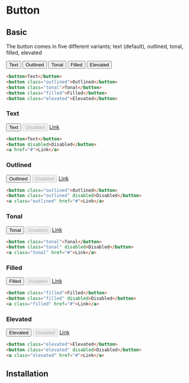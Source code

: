 <style scoped>
@import "../../../src/inputs/button.css";
</style>

# Button

## Basic

The button comes in five different variants; text (default), outlined, tonal, filled, elevated

<div class="example row">
  <button>Text</button>
  <button class="outlined">Outlined</button>
  <button class="tonal">Tonal</button>
  <button class="filled">Filled</button>
  <button class="elevated">Elevated</button>
</div>

```html
<button>Text</button>
<button class="outlined">Outlined</button>
<button class="tonal">Tonal</button>
<button class="filled">Filled</button>
<button class="elevated">Elevated</button>
```

### Text

<div class="example row">
  <button>Text</button>
  <button disabled>Disabled</button>
  <a href="#">Link</a>
</div>

```html
<button>Text</button>
<button disabled>Disabled</button>
<a href="#">Link</a>
```

### Outlined

<div class="example row">
  <button class="outlined">Outlined</button>
  <button class="outlined" disabled>Disabled</button>
  <a class="outlined" href="#">Link</a>
</div>

```html
<button class="outlined">Outlined</button>
<button class="outlined" disabled>Disabled</button>
<a class="outlined" href="#">Link</a>
```

### Tonal

<div class="example row">
  <button class="tonal">Tonal</button>
  <button class="tonal" disabled>Disabled</button>
  <a class="tonal" href="#">Link</a>
</div>

```html
<button class="tonal">Tonal</button>
<button class="tonal" disabled>Disabled</button>
<a class="tonal" href="#">Link</a>
```

### Filled

<div class="example row">
  <button class="filled">Filled</button>
  <button class="filled" disabled>Disabled</button>
  <a class="filled" href="#">Link</a>
</div>

```html
<button class="filled">Filled</button>
<button class="filled" disabled>Disabled</button>
<a class="filled" href="#">Link</a>
```

### Elevated

<div class="example row">
  <button class="elevated">Elevated</button>
  <button class="elevated" disabled>Disabled</button>
  <a class="elevated" href="#">Link</a>
</div>

```html
<button class="elevated">Elevated</button>
<button class="elevated" disabled>Disabled</button>
<a class="elevated" href="#">Link</a>
```

## Installation
